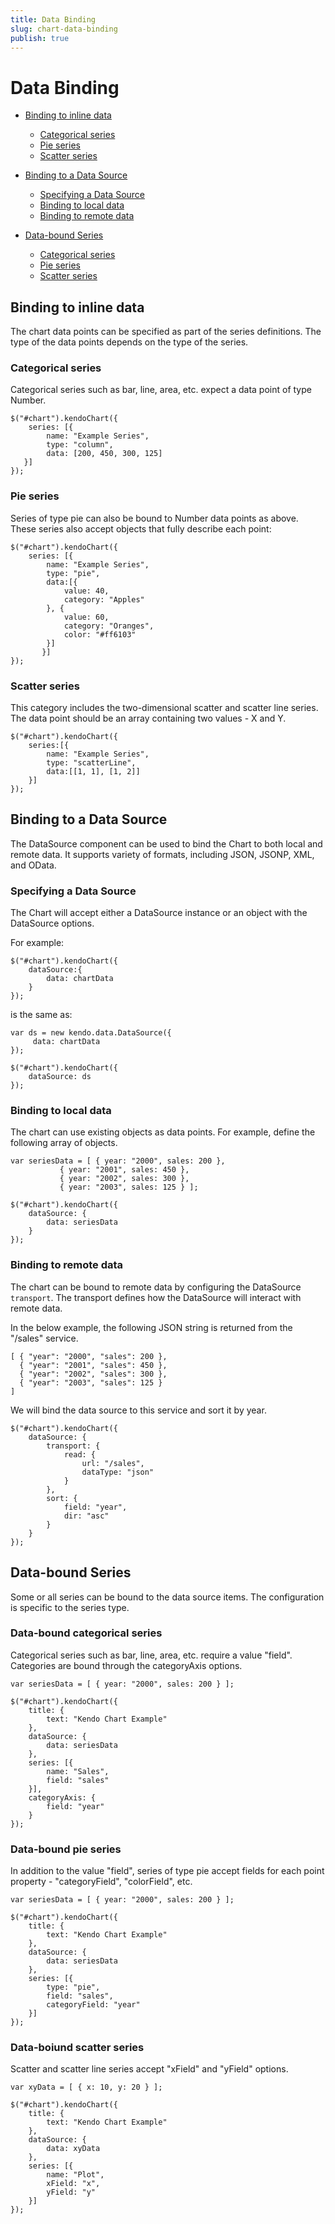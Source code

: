 ```yaml
---
title: Data Binding
slug: chart-data-binding
publish: true
---
```


# Data Binding

*   [Binding to inline data](#binding-to-inline-data)
    *   [Categorical series](#categorical-series)
    *   [Pie series](#pie-series)
    *   [Scatter series](#scatter-series)
*   [Binding to a Data Source](#binding-to-a-data-source)
    *   [Specifying a Data Source](#specifying-a-data-source)
    *   [Binding to local data](#binding-to-local-data)
    *   [Binding to remote data](#binding-to-remote-data)

*   [Data-bound Series](#data--bound-series)
    *   [Categorical series](#data--bound-categorical-series)
    *   [Pie series](#data--bound-pie-series)
    *   [Scatter series](#data--bound-scatter-series)

## Binding to inline data

The chart data points can be specified as part of the series definitions. The type of the data points depends on the type of the series.

### Categorical series

Categorical series such as bar, line, area, etc. expect a data point of type Number.

    $("#chart").kendoChart({
        series: [{
            name: "Example Series",
            type: "column",
            data: [200, 450, 300, 125]
       }]
    });


### Pie series

Series of type pie can also be bound to Number data points as above. These series also accept objects that fully describe each point:

    $("#chart").kendoChart({
        series: [{
            name: "Example Series",
            type: "pie",
            data:[{
                value: 40,
                category: "Apples"
            }, {
                value: 60,
                category: "Oranges",
                color: "#ff6103"
            }]
           }]
    });

### Scatter series

This category includes the two-dimensional scatter and scatter line series. The data point should be an array containing two values - X and Y.

    $("#chart").kendoChart({
        series:[{
            name: "Example Series",
            type: "scatterLine",
            data:[[1, 1], [1, 2]]
        }]
    });



## Binding to a Data Source

The DataSource component can be used to bind the Chart to both local and remote data. It supports variety of formats, including JSON, JSONP, XML, and OData.

### Specifying a Data Source

The Chart will accept either a DataSource instance or an object with the DataSource options.

For example:

    $("#chart").kendoChart({
        dataSource:{
            data: chartData
        }
    });


is the same as:

    var ds = new kendo.data.DataSource({
         data: chartData
    });

    $("#chart").kendoChart({
        dataSource: ds
    });

### Binding to local data

The chart can use existing objects as data points. For example, define the following array of objects.

    var seriesData = [ { year: "2000", sales: 200 },
               { year: "2001", sales: 450 },
               { year: "2002", sales: 300 },
               { year: "2003", sales: 125 } ];

    $("#chart").kendoChart({
        dataSource: {
            data: seriesData
        }
    });

### Binding to remote data

The chart can be bound to remote data by configuring the DataSource `transport`. The transport defines how the DataSource will interact with remote data.

In the below example, the following JSON string is returned from the "/sales" service.

    [ { "year": "2000", "sales": 200 },
      { "year": "2001", "sales": 450 },
      { "year": "2002", "sales": 300 },
      { "year": "2003", "sales": 125 }
    ]


We will bind the data source to this service and sort it by year.

    $("#chart").kendoChart({
        dataSource: {
            transport: {
                read: {
                    url: "/sales",
                    dataType: "json"
                }
            },
            sort: {
                field: "year",
                dir: "asc"
            }
        }
    });

## Data-bound Series

Some or all series can be bound to the data source items. The configuration is specific to the series type.

### Data-bound categorical series

Categorical series such as bar, line, area, etc. require a value "field". Categories are bound through the categoryAxis options.

    var seriesData = [ { year: "2000", sales: 200 } ];

    $("#chart").kendoChart({
        title: {
            text: "Kendo Chart Example"
        },
        dataSource: {
            data: seriesData
        },
        series: [{
            name: "Sales",
            field: "sales"
        }],
        categoryAxis: {
            field: "year"
        }
    });



### Data-bound pie series

In addition to the value "field", series of type pie accept fields for each point property - "categoryField", "colorField", etc.

    var seriesData = [ { year: "2000", sales: 200 } ];

    $("#chart").kendoChart({
        title: {
            text: "Kendo Chart Example"
        },
        dataSource: {
            data: seriesData
        },
        series: [{
            type: "pie",
            field: "sales",
            categoryField: "year"
        }]
    });

### Data-boiund scatter series

Scatter and scatter line series accept "xField" and "yField" options.

    var xyData = [ { x: 10, y: 20 } ];

    $("#chart").kendoChart({
        title: {
            text: "Kendo Chart Example"
        },
        dataSource: {
            data: xyData
        },
        series: [{
            name: "Plot",
            xField: "x",
            yField: "y"
        }]
    });

